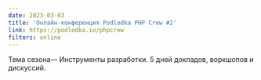 ```yaml
---
date: 2023-03-03
title: 'Онлайн-конференция Podlodka PHP Crew #2'
link: https://podlodka.io/phpcrew
filters: online
---
```


Тема сезона— Инструменты разработки. 5 дней докладов, воркшопов и дискуссий.
